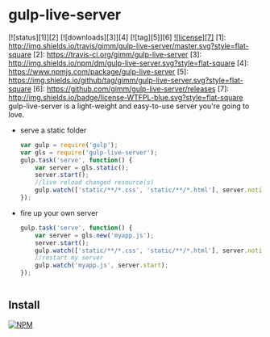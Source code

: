 # gulp-live-server

[![status][1]][2] [![downloads][3]][4] [![tag][5]][6] [![license][7]](http://www.wtfpl.net/)
[1]: http://img.shields.io/travis/gimm/gulp-live-server/master.svg?style=flat-square
[2]: https://travis-ci.org/gimm/gulp-live-server
[3]: http://img.shields.io/npm/dm/gulp-live-server.svg?style=flat-square
[4]: https://www.npmjs.com/package/gulp-live-server
[5]: https://img.shields.io/github/tag/gimm/gulp-live-server.svg?style=flat-square
[6]: https://github.com/gimm/gulp-live-server/releases
[7]: http://img.shields.io/badge/license-WTFPL-blue.svg?style=flat-square
gulp-live-server is a light-weight and easy-to-use server you're going to love.
- serve a static folder
	
	```js
    var gulp = require('gulp');
    var gls = require('gulp-live-server');
    gulp.task('serve', function() {
    	var server = gls.static();
    	server.start();
        //live reload changed resource(s)
    	gulp.watch(['static/**/*.css', 'static/**/*.html'], server.notify);
	});
    ```
- fire up your own server

	```js
    gulp.task('serve', function() {
    	var server = gls.new('myapp.js');
    	server.start();
    	gulp.watch(['static/**/*.css', 'static/**/*.html'], server.notify);
        //restart my server
        gulp.watch('myapp.js', server.start);
	});
    ```


```js

```

## Install
[![NPM](https://nodei.co/npm/gulp-live-server.png?compact=true)](https://nodei.co/npm/gulp-live-server/)
